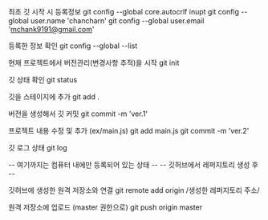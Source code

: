 최초 깃 시작 시 등록정보
git config --global core.autocrlf inupt
git config --global user.name 'chancharn'
git config --global user.email 'mchank9191@gmail.com'

등록한 정보 확인
git config --global --list

현재 프로젝트에서 버전관리(변경사항 추적)을 시작
git init

깃 상태 확인
git status

깃을 스테이지에 추가
git add .

버전을 생성해서 깃 커밋
git commit -m 'ver.1'

프로젝트 내용 수정 및 추가 (ex/main.js)
git add main.js
git commit -m 'ver.2'

깃 로그 상태
git log

-- 여기까지는 컴퓨터 내에만 등록되어 있는 상태 --
-- 깃허브에서 레퍼지토리 생성 후 --

깃허브에 생성한 원격 저장소와 연결
git remote add origin /생성한 레퍼지토리 주소/

원격 저장소에 업로드 (master 권한으로)
git push origin master

